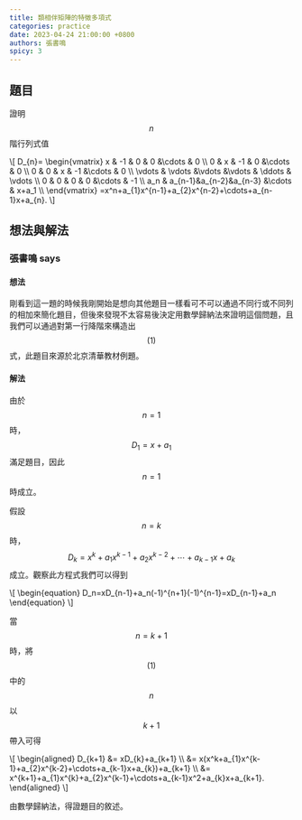 ```yaml
---
title: 類相伴矩陣的特徵多項式
categories: practice
date: 2023-04-24 21:00:00 +0800
authors: 張書鳴
spicy: 3
---
```


## 題目

證明 $$n$$ 階行列式值  

<div>\[
    D_{n}=
    \begin{vmatrix}
    x & -1 &  0 & 0 &\cdots & 0  \\
    0 &  x & -1 & 0 &\cdots & 0  \\
    0 &  0 &  x & -1 &\cdots & 0  \\
    \vdots & \vdots &\vdots &\vdots & \ddots & \vdots \\
    0      &  0 &  0 & 0 &\cdots & -1  \\
    a_n    & a_{n-1}&a_{n-2}&a_{n-3} &\cdots & x+a_1  \\
    \end{vmatrix}
    =x^n+a_{1}x^{n-1}+a_{2}x^{n-2}+\cdots+a_{n-1}x+a_{n}.
\]</div>  


## 想法與解法

### 張書鳴 says

#### 想法

剛看到這一題的時候我剛開始是想向其他題目一樣看可不可以通過不同行或不同列的相加來簡化題目，但後來發現不太容易後決定用數學歸納法來證明這個問題，且我們可以通過對第一行降階來構造出 $$(1)$$ 式，此題目來源於北京清華教材例題。


#### 解法

由於 $$n=1$$ 時，$$D_1=x+a_1$$ 滿足題目，因此 $$n=1$$ 時成立。

假設 $$n=k$$ 時，$$D_k = x^k + a_1x^{k-1}+a_2x^{k-2}+\cdots+a_{k-1}x + a_k$$ 成立。觀察此方程式我們可以得到

<div>\[
    \begin{equation}
    D_n=xD_{n-1}+a_n(-1)^{n+1}(-1)^{n-1}=xD_{n-1}+a_n
    \end{equation}
\]</div>  

當 $$n=k+1$$ 時，將 $$(1)$$ 中的 $$n$$ 以 $$k+1$$ 帶入可得  

<div>\[
    \begin{aligned}
    D_{k+1} &= xD_{k}+a_{k+1} \\
    &= x(x^k+a_{1}x^{k-1}+a_{2}x^{k-2}+\cdots+a_{k-1}x+a_{k})+a_{k+1} \\
    &= x^{k+1}+a_{1}x^{k}+a_{2}x^{k-1}+\cdots+a_{k-1}x^2+a_{k}x+a_{k+1}.
    \end{aligned}
\]</div> 

由數學歸納法，得證題目的敘述。
